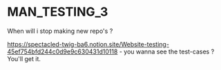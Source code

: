 # MAN_TESTING_3
When will i stop making new repo's ?

https://spectacled-twig-ba6.notion.site/Website-testing-45ef754bfd244c0d9e9c630431d10118  - you wanna see the test-cases ? You'll get it.
